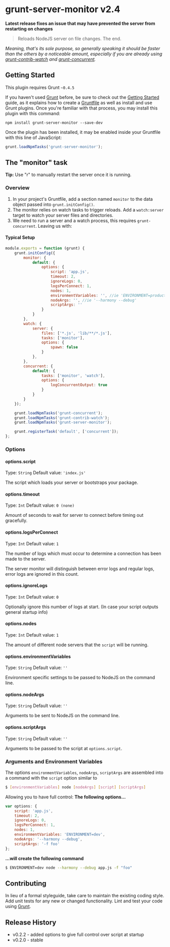 # grunt-server-monitor v2.4

**Latest release fixes an issue that may have prevented the server from restarting on changes**
> Reloads NodeJS server on file changes. The end.

*Meaning, that's its sole purpose, so generally speaking it should be faster than the others by a noticeable amount, especially if you are already using [grunt-contrib-watch](https://github.com/gruntjs/grunt-contrib-watch) and [grunt-concurrent](https://github.com/sindresorhus/grunt-concurrent).*

## Getting Started
This plugin requires Grunt `~0.4.5`

If you haven't used [Grunt](http://gruntjs.com/) before, be sure to check out the [Getting Started](http://gruntjs.com/getting-started) guide, as it explains how to create a [Gruntfile](http://gruntjs.com/sample-gruntfile) as well as install and use Grunt plugins. Once you're familiar with that process, you may install this plugin with this command:

```shell
npm install grunt-server-monitor --save-dev
```

Once the plugin has been installed, it may be enabled inside your Gruntfile with this line of JavaScript:

```js
grunt.loadNpmTasks('grunt-server-monitor');
```

## The "monitor" task

**Tip:** Use "r" to manually restart the server once it is running.

### Overview
1. In your project's Gruntfile, add a section named `monitor` to the data object passed into `grunt.initConfig()`.
2. The monitor relies on watch tasks to trigger reloads. Add a `watch:server` target to watch your server files and directories.
3. We need to run a server and a watch process, this requires `grunt-concurrent`. Leaving us with:

#### Typical Setup

```js
module.exports = function (grunt) {
    grunt.initConfig({
        monitor: {
            default: {
                options: {
                    script: 'app.js',
                    timeout: 2,
					ignoreLogs: 0,
                    logsPerConnect: 1,
                    nodes: 1,
                    environmentVariables: '', //ie 'ENVIRONMENT=production',
                    nodeArgs: '', //ie '--harmony --debug'
                    scriptArgs: ''
                }
            }
        },
        watch: {
            server: {
                files: ['*.js', 'lib/**/*.js'],
                tasks: ['monitor'],
                options: {
                    spawn: false
                }
            },
        },
        concurrent: {
            default: {
                tasks: ['monitor', 'watch'],
                options: {
                    logConcurrentOutput: true
                }
            }
        }
    });

    grunt.loadNpmTasks('grunt-concurrent');
    grunt.loadNpmTasks('grunt-contrib-watch');
    grunt.loadNpmTasks('grunt-server-monitor');

    grunt.registerTask('default', ['concurrent']);
};
```

### Options

#### options.script
Type: `String`
Default value: `'index.js'`

The script which loads your server or bootstraps your package.

#### options.timeout
Type: `Int`
Default value: `0 (none)`

Amount of seconds to wait for server to connect before timing out gracefully.

#### options.logsPerConnect
Type: `Int`
Default value: `1`

The number of logs which must occur to determine a connection has been made to the server.

The server monitor will distinguish between error logs and regular logs, error logs are ignored in this count.

#### options.ignoreLogs
Type: `Int`
Default value: `0`

Optionally ignore this number of logs at start. (In case your script outputs general startup info)

#### options.nodes
Type: `Int`
Default value: `1`

The amount of different node servers that the `script` will be running.

#### options.environmentVariables
Type: `String`
Default value: `''`

Environment specific settings to be passed to NodeJS on the command line.

#### options.nodeArgs
Type: `String`
Default value: `''`

Arguments to be sent to NodeJS on the command line.

#### options.scriptArgs
Type: `String`
Default value: `''`

Arguments to be passed to the script at `options.script`.



### Arguments and Environment Variables

The options `environmentVariables`, `nodeArgs`, `scriptArgs` are assembled into a command with the `script` option similar to

```bash
$ [environmentVariables] node [nodeArgs] [script] [scriptArgs]
```

Allowing you to have full control:
**The following options...**
```js
var options: {
    script: 'app.js',
    timeout: 2,
	ignoreLogs: 0,
    logsPerConnect: 1,
    nodes: 1,
    environmentVariables: 'ENVIRONMENT=dev',
    nodeArgs: '--harmony --debug',
    scriptArgs: '-f foo'
};
```

**...will create the following command**

```bash
$ ENVIRONMENT=dev node --harmony --debug app.js -f "foo"
```


## Contributing
In lieu of a formal styleguide, take care to maintain the existing coding style. Add unit tests for any new or changed functionality. Lint and test your code using [Grunt](http://gruntjs.com/).

## Release History
- v0.2.2 - added options to give full control over script at startup
- v0.2.0 - stable
